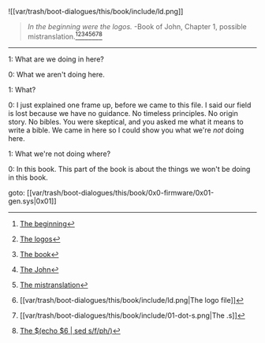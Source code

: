 
![[var/trash/boot-dialogues/this/book/include/ld.png]]

> _In the beginning were the logos._
> -Book of John, Chapter 1, possible mistranslation.[^1][^2][^3][^4][^5][^6][^7][^8]

---

1: What are we doing in here?

0: What we aren't doing here.

1: What?

0: I just explained one frame up, before we came to this file. I said our field is lost because we have no guidance. No timeless principles. No origin story. No bibles. You were skeptical, and you asked me what it means to write a bible. We came in here so I could show you what we're _not_ doing here.

1: What we're not doing where?

0: In this book. This part of the book is about the things we won't be doing in this book.

goto: [[var/trash/boot-dialogues/this/book/0x0-firmware/0x01-gen.sys|0x01]]


[^1]: [The beginning](https://thedynamiclinker.com/boot/this/book/firmware/logo.s)
[^2]: [The logos](https://en.wikipedia.org/wiki/Logos)
[^3]: [The book](https://thedynamiclinker.com)
[^4]: [The John](https://biblehub.com/mace/john/1.htm)
[^5]: [The mistranslation](https://greekbible.com/john/1/5)
[^6]: [[var/trash/boot-dialogues/this/book/include/ld.png|The logo file]]
[^7]: [[var/trash/boot-dialogues/this/book/include/01-dot-s.png|The .s]]
[^8]: [The $(echo $6 | sed s/f/ph/)](https://en.wiktionary.org/wiki/logophile)

